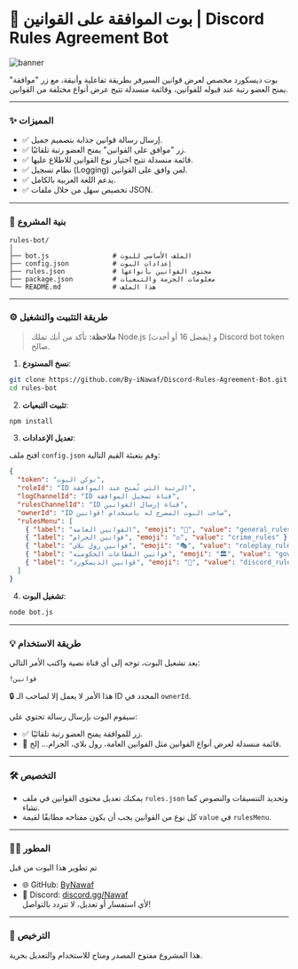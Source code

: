 
# 📜 بوت الموافقة على القوانين | Discord Rules Agreement Bot

![banner](https://i.imgur.com/i7ymNuJ.png)

بوت ديسكورد مخصص لعرض قوانين السيرفر بطريقة تفاعلية وأنيقة، مع زر "موافقة" يمنح العضو رتبة عند قبوله للقوانين، وقائمة منسدلة تتيح عرض أنواع مختلفة من القوانين.

---

### ✨ المميزات

- ✅ إرسال رسالة قوانين جذابة بتصميم جميل.
- ✅ زر "موافق على القوانين" يمنح العضو رتبة تلقائيًا.
- ✅ قائمة منسدلة تتيح اختيار نوع القوانين للاطلاع عليها.
- ✅ نظام تسجيل (Logging) لمن وافق على القوانين.
- ✅ يدعم اللغة العربية بالكامل.
- ✅ تخصيص سهل من خلال ملفات JSON.

---

### 📂 بنية المشروع

```
rules-bot/
│
├── bot.js                # الملف الأساسي للبوت
├── config.json           # إعدادات البوت
├── rules.json            # محتوى القوانين بأنواعها
├── package.json          # معلومات الحزمة والتبعيات
└── README.md             # هذا الملف
```

---

### ⚙️ طريقة التثبيت والتشغيل

> **ملاحظة:** تأكد من أنك تملك Node.js (يفضل 16 أو أحدث) و Discord bot token صالح.

1. **نسخ المستودع**:

```bash
git clone https://github.com/By-iNawaf/Discord-Rules-Agreement-Bot.git
cd rules-bot
```

2. **تثبيت التبعيات**:

```bash
npm install
```

3. **تعديل الإعدادات**:

افتح ملف `config.json` وقم بتعبئة القيم التالية:

```json
{
  "token": "توكن البوت",
  "roleId": "ID الرتبة التي تُمنح عند الموافقة",
  "logChannelId": "ID قناة تسجيل الموافقة",
  "rulesChannelId": "ID قناة إرسال القوانين",
  "ownerId": "ID صاحب البوت المصرح له باستخدام !قوانين",
  "rulesMenu": [
    { "label": "القوانين العامه", "emoji": "📜", "value": "general_rules" },
    { "label": "قوانين الجرام", "emoji": "⚖️", "value": "crime_rules" },
    { "label": "قوانين رول بلاي", "emoji": "🎭", "value": "roleplay_rules" },
    { "label": "قوانين القطاعات الحكوميه", "emoji": "🏛️", "value": "government_rules" },
    { "label": "قوانين الديسكورد", "emoji": "💬", "value": "discord_rules" }
  ]
}
```

4. **تشغيل البوت**:

```bash
node bot.js
```

---

### 💡 طريقة الاستخدام

بعد تشغيل البوت، توجه إلى أي قناة نصية واكتب الأمر التالي:

```
!قوانين
```

🔒 هذا الأمر لا يعمل إلا لصاحب الـ ID المحدد في `ownerId`.

سيقوم البوت بإرسال رسالة تحتوي على:

- ✅ زر للموافقة يمنح العضو رتبة تلقائيًا.
- 📜 قائمة منسدلة لعرض أنواع القوانين مثل القوانين العامة، رول بلاي، الجرام... إلخ.

---

### 🛠 التخصيص

- يمكنك تعديل محتوى القوانين في ملف `rules.json` وتحديد التنسيقات والنصوص كما تشاء.
- كل نوع من القوانين يجب أن يكون مفتاحه مطابقًا لقيمة `value` في `rulesMenu`.

---

### 🧑‍💻 المطور

تم تطوير هذا البوت من قبل 
- 🌐 GitHub: [ByNawaf](https://github.com/i-close)
- 💬 Discord: [discord.gg/Nawaf](https://discord.gg/Ay4cqudf9r)  
لأي استفسار أو تعديل، لا تتردد بالتواصل!

---

### 🧾 الترخيص

هذا المشروع مفتوح المصدر ومتاح للاستخدام والتعديل بحرية.
